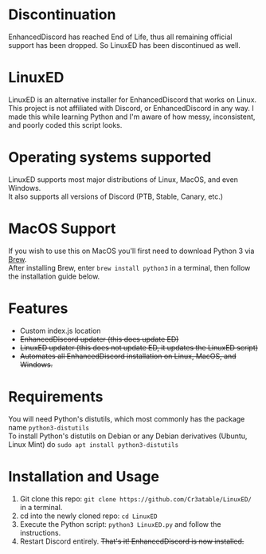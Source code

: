# Discontinuation
EnhancedDiscord has reached End of Life, thus all remaining official support has been dropped. So LinuxED has been discontinued as well.

# LinuxED
LinuxED is an alternative installer for EnhancedDiscord that works on Linux. This project is not affiliated with Discord, or EnhancedDiscord in any way. I made this while learning Python and I'm aware of how messy, inconsistent, and poorly coded this script looks.

# Operating systems supported
LinuxED supports most major distributions of Linux, MacOS, and even Windows.  
It also supports all versions of Discord (PTB, Stable, Canary, etc.)  

# MacOS Support
If you wish to use this on MacOS you'll first need to download Python 3 via [Brew](https://brew.sh).  
After installing Brew, enter `brew install python3` in a terminal, then follow the installation guide below.
# Features
- Custom index.js location
- ~~EnhancedDiscord updater (this does update ED)~~
- ~~LinuxED updater (this does not update ED, it updates the LinuxED script)~~
- ~~Automates all EnhancedDiscord installation on Linux, MacOS, and Windows.~~
# Requirements
You will need Python's distutils, which most commonly has the package name `python3-distutils`  
To install Python's distutils on Debian or any Debian derivatives (Ubuntu, Linux Mint) do `sudo apt install python3-distutils`

# Installation and Usage
1. Git clone this repo: `git clone https://github.com/Cr3atable/LinuxED/` in a terminal.
2. cd into the newly cloned repo: `cd LinuxED`
3. Execute the Python script: `python3 LinuxED.py` and follow the instructions.
4. Restart Discord entirely.
~~That's it! EnhancedDiscord is now installed.~~
